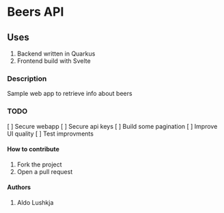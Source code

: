 # Beers API

## Uses
1. Backend written in Quarkus
2. Frontend build with Svelte

### Description
Sample web app to retrieve info about beers

### TODO
[ ] Secure webapp
[ ] Secure api keys
[ ] Build some pagination
[ ] Improve UI quality
[ ] Test improvments

#### How to contribute
1. Fork the project
2. Open a pull request

#### Authors
1. Aldo Lushkja